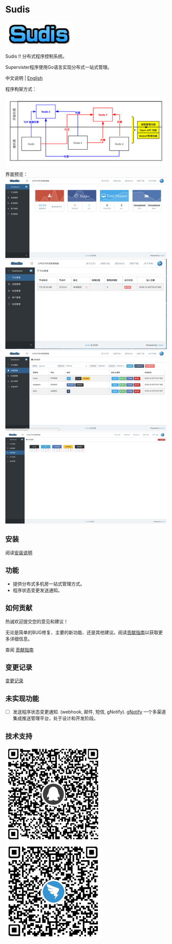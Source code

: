 # Sudis

![sudis logo](webui/src/assets/images/logo.png)

Sudis !! 分布式程序控制系统。

Supervister程序使用Go语言实现分布式一站式管理。

中文说明 | [English](README.md)

程序构架方式：

![sudis.svg](./docs/views/sudis.svg)

界面预览：
![dashboard.png](./docs/views/dashboard.png)
![nodes.png](./docs/views/nodes.png)
![programs.png](./docs/views/programs.png)
![tags.png](./docs/views/tags.png)

## 安装

阅读[安装说明](docs/INSTALL.md)

## 功能

- 提供分布式多机房一站式管理方式。
- 程序状态变更发送通知。

## 如何贡献

热诚欢迎提交您的意见和建议！

无论是简单的BUG修复、主要的新功能、还是其他建议。阅读[贡献指南](docs/CONTRIBUTING.md)以获取更多详细信息。

查阅 [贡献指南](docs/CONTRIBUTING.md)

## 变更记录

[变更记录](docs/CHANGELOG.md)

## 未实现功能

- [ ] 发送程序状态变更通知. (webhook, 邮件, 短信, gNotify).  [gNotify](https://github.com/ihaiker/gNotify) 一个多渠道集成推送管理平台，处于设计和开发阶段。

## 技术支持
![QQ支持群](./docs/qq.png)
![QQ支持群](./docs/dd.png)


